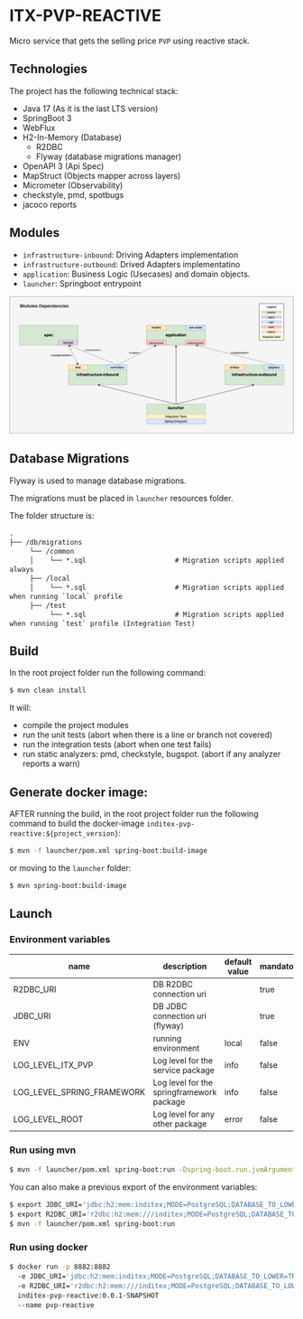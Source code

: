 # ITX-PVP-REACTIVE

Micro service that gets the selling price `PVP` using reactive stack.

## Technologies

The project has the following technical stack:

- Java 17 (As it is the last LTS version)
- SpringBoot 3
- WebFlux
- H2-In-Memory (Database)
    - R2DBC
    - Flyway (database migrations manager)
- OpenAPI 3 (Api Spec)
- MapStruct (Objects mapper across layers)
- Micrometer (Observability)
- checkstyle, pmd, spotbugs
- jacoco reports

## Modules

- `infrastructure-inbound`: Driving Adapters implementation
- `infrastructure-outbound`: Drived Adapters implementatino
- `application`: Business Logic (Usecases) and domain objects.
- `launcher`: Springboot entrypoint

![Hexagonal Architecture](../readme-resources/modules_dependencies.png "Modules Dependencies")

## Database Migrations

Flyway is used to manage database migrations.

The migrations must be placed in `launcher` resources folder.

The folder structure is:

    .
    ├── /db/migrations
         └── /common   
         │    └── *.sql                      # Migration scripts applied always
         ├── /local
         │    └── *.sql                      # Migration scripts applied when running `local` profile
         ├── /test
              └── *.sql                      # Migration scripts applied when running `test` profile (Integration Test)

## Build

In the root project folder run the following command:

```bash
$ mvn clean install
```

It will:
- compile the project modules
- run the unit tests (abort when there is a line or branch not covered)
- run the integration tests (abort when one test fails)
- run static analyzers: pmd, checkstyle, bugspot. (abort if any analyzer reports a warn)

## Generate docker image:

AFTER running the build, in the root project folder run the following command to build the docker-image `inditex-pvp-reactive:${project_version}`:

```bash
$ mvn -f launcher/pom.xml spring-boot:build-image
```

or moving to the `launcher` folder:

```bash
$ mvn spring-boot:build-image
```

## Launch

### Environment variables

| name                       | description                               | default value | mandatory |
|----------------------------|-------------------------------------------|---------------|-----------|
| R2DBC_URI                  | DB R2DBC connection uri                   |               | true      |
| JDBC_URI                   | DB JDBC connection uri (flyway)           |               | true      |
| ENV                        | running environment                       | local         | false     |
| LOG_LEVEL_ITX_PVP          | Log level for the service package         | info          | false     |
| LOG_LEVEL_SPRING_FRAMEWORK | Log level for the springframework package | info          | false     |
| LOG_LEVEL_ROOT             | Log level for any other package           | error         | false     |

### Run using mvn

```bash
$ mvn -f launcher/pom.xml spring-boot:run -Dspring-boot.run.jvmArguments="-DB_URI='jdbc:h2:mem:inditex;MODE=PostgreSQL;DATABASE_TO_LOWER=TRUE;DEFAULT_NULL_ORDERING=HIGH;DB_CLOSE_DELAY=-1'"
```

You can also make a previous export of the environment variables:

```bash
$ export JDBC_URI='jdbc:h2:mem:inditex;MODE=PostgreSQL;DATABASE_TO_LOWER=TRUE;DEFAULT_NULL_ORDERING=HIGH;DB_CLOSE_DELAY=-1'
$ export R2DBC_URI='r2dbc:h2:mem:///inditex;MODE=PostgreSQL;DATABASE_TO_LOWER=TRUE;DEFAULT_NULL_ORDERING=HIGH;DB_CLOSE_DELAY=-1'
$ mvn -f launcher/pom.xml spring-boot:run
```

### Run using docker

```bash
$ docker run -p 8882:8882 
  -e JDBC_URI='jdbc:h2:mem:inditex;MODE=PostgreSQL;DATABASE_TO_LOWER=TRUE;DEFAULT_NULL_ORDERING=HIGH;DB_CLOSE_DELAY=-1'
  -e R2DBC_URI='r2dbc:h2:mem:///inditex;MODE=PostgreSQL;DATABASE_TO_LOWER=TRUE;DEFAULT_NULL_ORDERING=HIGH;DB_CLOSE_DELAY=-1' 
  inditex-pvp-reactive:0.0.1-SNAPSHOT 
  --name pvp-reactive
```
